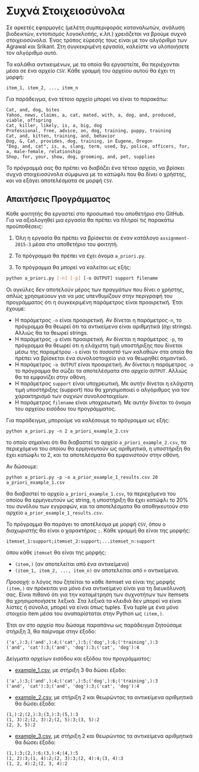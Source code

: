 # Συχνά Στοιχειοσύνολα

Σε αρκετές εφαρμογές (μελέτη συμπεριφοράς καταναλωτών, ανάλυση βιοδεικτών, εντοπισμός λογοκλοπής, κ.λπ.) χρειάζεται να βρούμε συχνά στοιχειοσύνολα. Ένας τρόπος εύρεσής τους είναι με τον αλγόριθμο των Agrawal και Srikant. Στη συγκεκριμένη εργασία, καλείστε να υλοποιήσετε τον αλγόριθμο αυτό.

Τα καλάθια αντικειμένων, με τα οποία θα εργαστείτε, θα περιέχονται μέσα σε ένα αρχείο `CSV`. Κάθε γραμμή του αρχείου αυτού θα έχει τη μορφή:
```
item_1, item_2, ..., item_n
```
Για παράδειγμα, ένα τέτοιο αρχείο μπορεί να είναι το παρακάτω:
```
Cat, and, dog, bites
Yahoo, news, claims, a, cat, mated, with, a, dog, and, produced, viable, offspring
Cat, killer, likely, is, a, big, dog
Professional, free, advice, on, dog, training, puppy, training
Cat, and, kitten, training, and, behavior
Dog, &, Cat, provides, dog, training, in Eugene, Oregon
"Dog, and, cat", is, a, slang, term, used, by, police, officers, for, a, male-female, relationship
Shop, for, your, show, dog, grooming, and, pet, supplies
```

Το πρόγραμμά σας θα πρέπει να διαβάζει ένα τέτοιο αρχείο, να βρίσκει συχνά στοιχειοσύνολα σύμφωνα με το κατώφλι που θα δίνει ο χρήστης, και να εξάγει αποτελέσματα σε μορφή `CSV`.

## Απαιτήσεις Προγράμματος

Κάθε φοιτητής θα εργαστεί στο προσωπικό του αποθετήριο στο GitHub. Για να αξιολογηθεί μια εργασία θα πρέπει να πληροί τις παρακάτω προϋποθέσεις:

1. Όλη η εργασία θα πρέπει να βρίσκεται σε έναν κατάλογο `assignment-2015-3` μέσα στο αποθετήριο του φοιτητή.

2. Το πρόγραμμα θα πρέπει να έχει όνομα `a_priori.py`.

3. Το πρόγραμμα θα μπορεί να καλείται ως εξής:
```bash
python a_priori.py [-n] [-p] [-o OUTPUT] support filename
```
Οι αγκύλες δεν αποτελούν μέρος των πραγμάτων που δίνει ο χρήστης, απλώς χρησιμεύουν για να μας υπενθυμίζουν στην περιγραφή του προγράμματος ότι η συγκεκριμένη παράμετρος είναι προαιρετική. Έτσι έχουμε:

  * Η παράμετρος `-n` είναι προαιρετική. Αν δίνεται η παράμετρος`-n`, το πρόγραμμα θα θεωρεί ότι τα αντικείμενα είναι αριθμητικά (όχι strings). Αλλιώς θα τα θεωρεί strings.
  * Η παράμετρος `-p` είναι προαιρετική. Αν δίνεται η παράμετρος `-p`, το πρόγραμμα θα θεωρεί ότι η ελάχιστη τιμή υποστήριξης που δίνεται μέσω της παραμέτρου `-s` είναι το *ποσοστό* των καλαθιών στα οποία θα πρέπει να βρίσκεται ένα συνολοστοιχείο για να θεωρηθεί σημαντικό.
  * Η παράμετρος `-o OUTPUT` είναι προαιρετική. Αν δίνεται η παράμετρος `-o` το πρόγραμμα θα σώζει τα αποτελέσματα στο αρχείο `OUTPUT`. Αλλιώς θα τα εμφανίζει στην οθόνη. 
  * Η παράμετρος `support` είναι υποχρεωτική. Με αυτήν δίνεται η ελάχιστη τιμή υποστήριξης (support) που θα χρησιμοποιεί ο αλγόριθμος για τον χαρακτηρισμό των συχνών συνολοστοιχείων.
  * Η παράμετρος `filename` είναι υποχρεωτική. Με αυτήν δίνεται το όνομα του αρχείου εισόδου του προγράμματος.
 
Για παράδειγμα, μπορούμε να καλέσουμε το πρόγραμμα ως εξής:

```
python a_priori.py -n 2 a_priori_example_2.csv
```
το οποίο σημαίνει ότι θα διαβαστεί το αρχείο `a_priori_example_2.csv`, τα περιεχόμενα του οποίου θα ερμηνευτούν ως αριθμητικά, η υποστήριξη θα έχει κατώφλι το 2, και τα αποτελέσματα θα εμφανιστούν στην οθόνη.

Αν δώσουμε:

```
python a_priori.py -p -o a_prior_example_1_results.csv 20 a_priori_example_1.csv
```

θα διαβαστεί το αρχείο `a_priori_example_1.csv`, τα περιεχόμενα του οποίου θα ερμηνευτούν ως string, η υποστήριξη θα έχει κατώφλι το 20% του συνόλου των εγγραφών, και τα αποτελέσματα θα αποθηκευτούν στο αρχείο `a_prior_example_1_results.csv`.

Το πρόγραμμα θα παράγει το αποτέλεσμα με μορφή `CSV`, όπου ο διαχωριστής θα είναι ο χαρακτήρας `;`. Κάθε γραμμή θα είναι της μορφής:
```
itemset_1:support;itemset_2:support;...itemset_n:support
```
όπου κάθε `itemset` θα είναι της μορφής:

* `(item,)` (αν αποτελείται από ένα αντικείμενο)
* `(item_1, item_2, ..., item_n)` αν αποτελείται από `n` αντικείμενα.

*Προσοχή*: ο λόγος που ζητείται το κάθε itemset να είναι της μορφής `(item,)` αν πρόκειται για μόνο ένα αντικείμενο είναι για τη διευκόλυνσή σας. Είναι πιθανό ότι για την καταμέτρηση των συχνοτήτων των itemsets θα χρησιμοποιήσετε λεξικά. Στα λεξικά τα κλειδιά δεν μπορεί να είναι λίστες ή σύνολα, μπορεί να είναι όπως tuples. Ένα tuple με ένα μόνο στοιχείο item μέσα του αναπαρίσταται στην Python ως `(item,)`.

Έτσι αν στο αρχείο που δώσαμε παραπάνω ως παράδειγμα ζητούσαμε στήριξη 3, θα παίρναμε στην έξοδο:
```
('a',):3;('and',):4;('cat',):5;('dog',):6;('training',):3
('and', 'cat'):3;('and', 'dog'):3;('cat', 'dog'):4
```

Δείγματα αρχείων εισόδου και εξόδου του προγράμματος:

* [example_1.csv](example_1.csv), με στήριξη 3 θα δώσει έξοδο:
```
('a',):3;('and',):4;('cat',):5;('dog',):6;('training',):3
('and', 'cat'):3;('and', 'dog'):3;('cat', 'dog'):4
```
* [example_2.csv](example_2.csv), με στήριξη 2 και θεωρώντας τα αντικείμενα αριθμητικά θα δώσει έξοδο:
```
(1,):2;(2,):3;(3,):3;(5,):3
(1, 3):2;(2, 3):2;(2, 5):3;(3, 5):2
(2, 3, 5):2
```
* [example_3.csv](example_3.csv), με στήριξη 2 και θεωρώντας τα αντικείμενα αριθμητικά θα δώσει έξοδο:
```
(1,):3;(2,):6;(3,):4;(4,):5
(1, 2):3;(1, 4):2;(2, 3):3;(2, 4):4;(3, 4):3
(1, 2, 4):2;(2, 3, 4):2
```
